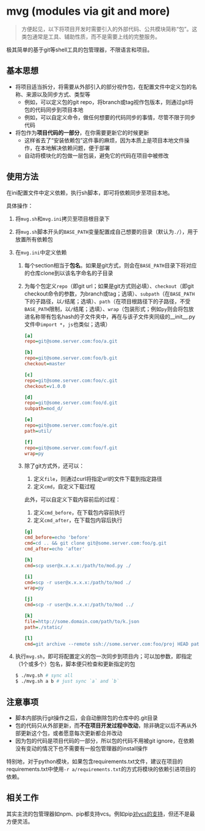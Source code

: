 # mvg (modules via git and more)

> 方便起见，以下将项目开发时需要引入的外部代码、公共模块简称“包”。这类包通常是工具、辅助性质，而不是需要上线的完整服务。

极其简单的基于git等shell工具的包管理器，不限语言和项目。

## 基本思想

* 将项目适当拆分，将需要从外部引入的部分视作包，在配置文件中定义包的名称、来源以及同步方式、类型等
    * 例如，可以定义包的git repo，将branch或tag视作包版本，则通过git将包的代码同步到项目本地
    * 例如，可以自定义命令，做任何想要的代码同步的事情，尽管不限于同步代码
* 将包作为**项目代码的一部分**，在你需要更新它的时候更新
    * 这样省去了“安装依赖包”这件事的麻烦，因为本质上是项目本地文件操作，在本地解决依赖问题，便于部署
    * 自动将模块化的包做一层包装，避免它的代码在项目中被修改

## 使用方法

在ini配置文件中定义依赖，执行sh脚本，即可将依赖同步至项目本地。

具体操作：

1. 将`mvg.sh`和`mvg.ini`拷贝至项目根目录下
2. 将`mvg.sh`脚本开头的`BASE_PATH`变量配置成自己想要的目录（默认为`./`），用于放置所有依赖包
3. 在`mvg.ini`中定义依赖
    1. 每个section相当于**包名**。如果是git方式，则会在`BASE_PATH`目录下将对应的仓库clone到以该名字命名的子目录
    2. 为每个包定义`repo`（即git url；如果是git方式则必填）、`checkout`（即git checkout命令的参数，为branch或tag；选填）、`subpath`（在`BASE_PATH`下的子路径，以`/`结尾；选填）、`path`（在项目根路径下的子路径，不受`BASE_PATH`限制，以`/`结尾；选填）、`wrap`（包装形式；例如`py`则会将包放进名称带有包名hash的子文件夹中，再在与该子文件夹同级的__init__.py文件中`import *`，`js`也类似；选填）

        ```ini
        [a]
        repo=git@some.server.com:foo/a.git
    
        [b]
        repo=git@some.server.com:foo/b.git
        checkout=master
    
        [c]
        repo=git@some.server.com:foo/c.git
        checkout=v1.0.0
    
        [d]
        repo=git@some.server.com:foo/d.git
        subpath=mod_d/
    
        [e]
        repo=git@some.server.com:foo/e.git
        path=util/
    
        [f]
        repo=git@some.server.com:foo/f.git
        wrap=py
        ```
    
    3. 除了git方式外，还可以：

        1. 定义`file`，则通过curl将指定url的文件下载到指定路径
        1. 定义`cmd`，自定义下载过程

        此外，可以自定义下载内容前后的过程：

        1. 定义`cmd_before`，在下载包内容前执行
        1. 定义`cmd_after`，在下载包内容后执行

        ```ini
        [g]
        cmd_before=echo 'before'
        cmd=cd .. && git clone git@some.server.com:foo/g.git
        cmd_after=echo 'after'
    
        [h]
        cmd=scp user@x.x.x.x:/path/to/mod.py ./
    
        [i]
        cmd=scp -r user@x.x.x.x:/path/to/mod ./
        wrap=py
    
        [j]
        cmd=scp -r user@x.x.x.x:/path/to/mod ../
    
        [k]
        file=http://some.domain.com/path/to/k.json
        path=./static/

        [l]
        cmd=git archive --remote ssh://some.server.com:foo/proj HEAD path/to/l.py | tar xvz --strip-components 2
        ```

1. 执行`mvg.sh`，即可将配置定义的包一次同步到项目内；可以加参数，即指定（1个或多个）包名，脚本便只检查和更新指定的包

    ```bash
    $ ./mvg.sh # sync all
    $ ./mvg.sh a b # just sync `a` and `b`
    ```

## 注意事项

* 脚本内部执行git操作之后，会自动删除包的仓库中的.git目录
* 包的代码只从外部更新，而**不在项目开发过程中改动**，除非确定以后不再从外部更新这个包，或者愿意每次更新都合并改动
* 因为包的代码是项目代码的一部分，所以包的代码不用被git ignore，在依赖没有变动的情况下也不需要有一般包管理器的install操作

特别地，对于python模块，如果包含requirements.txt文件，建议在项目的requirements.txt中使用`-r a/requirements.txt`的方式将模块的依赖引进项目的依赖。

## 相关工作

其实主流的包管理器如npm、pip都支持vcs。例如pip[对vcs的支持](https://pip.pypa.io/en/stable/reference/pip_install/#vcs-support)，但还不是最方便灵活。
